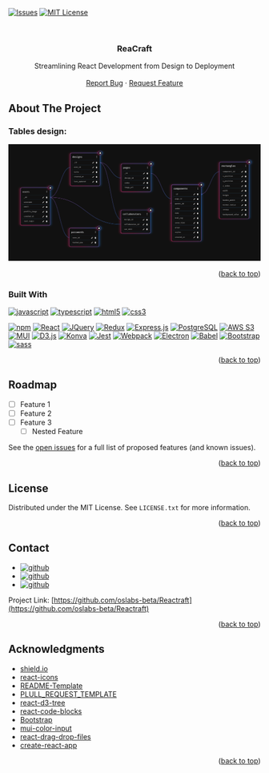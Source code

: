 <!-- Improved compatibility of back to top link: See: https://github.com/othneildrew/Best-README-Template/pull/73 -->

<a name="readme-top"></a>

<!--
*** Thanks for checking out the Best-README-Template. If you have a suggestion
*** that would make this better, please fork the repo and create a pull request
*** or simply open an issue with the tag "enhancement".
*** Don't forget to give the project a star!
*** Thanks again! Now go create something AMAZING! :D
-->

<!-- PROJECT SHIELDS -->
<!--
*** I'm using markdown "reference style" links for readability.
*** Reference links are enclosed in brackets [ ] instead of parentheses ( ).
*** See the bottom of this document for the declaration of the reference variables
*** for contributors-url, forks-url, etc. This is an optional, concise syntax you may use.
*** https://www.markdownguide.org/basic-syntax/#reference-style-links
-->

<!-- [![Contributors][contributors-shield]][contributors-url] -->
<!-- [![Forks][forks-shield]][forks-url] -->
<!-- [![Stargazers][stars-shield]][stars-url] -->

[![Issues][issues-shield]][issues-url]
[![MIT License][license-shield]][license-url]

<!-- [![LinkedIn][linkedin-shield]][linkedin-url] -->

<!-- PROJECT LOGO -->
<br />
<!-- <div align="center">
  <a href="https://github.com/oslabs-beta/Reactraft">
    <img src="images/logo.png" alt="Logo" width="80" height="80">
  </a> -->

<h3 align="center">ReaCraft</h3>

  <p align="center">
Streamlining React Development from Design to Deployment
<br />
<!-- <a href="https://github.com/oslabs-beta/Reactraft"><strong>Explore the docs »</strong></a> -->
<!-- <br /> -->
<br />
<!-- <a href="https://github.com/oslabs-beta/Reactraft">View Demo</a> -->
<!-- · -->
<a href="https://github.com/oslabs-beta/Reactraft/issues">Report Bug</a>
·
<a href="https://github.com/oslabs-beta/Reactraft/issues">Request Feature</a>

  </p>
</div>

<!-- TABLE OF CONTENTS -->
<!-- <details>
  <summary>Table of Contents</summary>
  <ol>
    <li>
      <a href="#about-the-project">About The Project</a>
      <ul>
        <li><a href="#built-with">Built With</a></li>
      </ul>
    </li>
    <li>
      <a href="#getting-started">Getting Started</a>
      <ul>
        <li><a href="#prerequisites">Prerequisites</a></li>
        <li><a href="#installation">Installation</a></li>
      </ul>
    </li>
    <li><a href="#usage">Usage</a></li>
    <li><a href="#roadmap">Roadmap</a></li>
    <li><a href="#contributing">Contributing</a></li>
    <li><a href="#license">License</a></li>
    <li><a href="#contact">Contact</a></li>
    <li><a href="#acknowledgments">Acknowledgments</a></li>
  </ol>
</details> -->

<!-- ABOUT THE PROJECT -->

## About The Project

### Tables design:

![alt text][database-tables]

<p align="right">(<a href="#readme-top">back to top</a>)</p>

### Built With

[![javascript](https://img.shields.io/badge/javascript-F7DF1E?style=for-the-badge&logo=javascript&logoColor=black)](https://www.javascript.com/)
[![typescript](https://img.shields.io/badge/typescript-3178C6?style=for-the-badge&logo=typescript&logoColor=black)](https://www.typescriptlang.org/)
[![html5](https://img.shields.io/badge/html%205-E34F26?style=for-the-badge&logo=html5&logoColor=white)](https://html.spec.whatwg.org/)
[![css3](https://img.shields.io/badge/css%203-1572B6?style=for-the-badge&logo=css3&logoColor=white)](https://en.wikipedia.org/wiki/CSS)

[![npm](https://img.shields.io/badge/npm-v10.3.0-CB3837?logo=npm)](https://docs.npmjs.com/)
[![React](https://img.shields.io/badge/react-v18.2.0-61DAFB?logo=react)](https://react.dev/)
[![JQuery](https://img.shields.io/badge/jquery-v3.7.1-0769AD?logo=jquery)](https://jquery.com/)
[![Redux](https://img.shields.io/badge/redux-v9.0.4-764ABC?logo=redux)](https://redux.js.org/)
[![Express.js](https://img.shields.io/badge/express-v4.18.2-000000?logo=express)](https://expressjs.com/)
[![PostgreSQL](https://img.shields.io/badge/postgresql-v8.11.3-4169E1?logo=postgresql&logoColor=white)](https://www.postgresql.org/)
[![AWS S3](https://img.shields.io/badge/amazon%20s3-v2.1534.0-569A31?logo=amazon%20s3)](https://aws.amazon.com/s3/)
[![MUI](https://img.shields.io/badge/material%20ui-v5.15.3-007FFF?logo=mui)](https://mui.com/)
[![D3.js](https://img.shields.io/badge/d3.js-v7.8.5-F9A03C?logo=d3.js)](https://d3js.org/)
[![Konva](https://img.shields.io/badge/konva-v9.3.0-0D83CD?logo=konva&logoColor=white)](https://konvajs.org/)
[![Jest](https://img.shields.io/badge/jest-v27.5.1-C21325?logo=jest)](https://jestjs.io/)
[![Webpack](https://img.shields.io/badge/webpack-v5.89.0-8DD6F9?logo=webpack)](https://webpack.js.org/)
[![Electron](https://img.shields.io/badge/electron-v28.1.3-47848F?logo=electron&logoColor=white)](https://www.electronjs.org/)
[![Babel](https://img.shields.io/badge/babel-v7.23.7-F9DC3E?logo=babel)](https://babeljs.io/)
[![Bootstrap](https://img.shields.io/badge/bootstrap-v5.3-7952B3?logo=bootstrap&logoColor=white)](https://getbootstrap.com/)
[![sass](https://img.shields.io/badge/sass-v1.69.7-CC6699?logo=sass)](https://sass-lang.com/)

<p align="right">(<a href="#readme-top">back to top</a>)</p>

<!-- GETTING STARTED -->

<!-- ## Getting Started

This is an example of how you may give instructions on setting up your project locally.
To get a local copy up and running follow these simple example steps.

### Prerequisites

This is an example of how to list things you need to use the software and how to install them.

- npm
  ```sh
  npm install npm@latest -g
  ``` -->

<!-- ### Installation -->

<!-- 1. Get a free API Key at [https://example.com](https://example.com)
2. Clone the repo
   ```sh
   git clone https://github.com/oslabs-beta/Reactraft.git
   ```
3. Install NPM packages
   ```sh
   npm install
   ```
4. Enter your API in `config.js`
   ```js
   const API_KEY = 'ENTER YOUR API';
   ```

<p align="right">(<a href="#readme-top">back to top</a>)</p> -->

<!-- USAGE EXAMPLES -->

<!-- ## Usage -->

<!-- Use this space to show useful examples of how a project can be used. Additional screenshots, code examples and demos work well in this space. You may also link to more resources.

_For more examples, please refer to the [Documentation](https://example.com)_

<p align="right">(<a href="#readme-top">back to top</a>)</p> -->

<!-- ROADMAP -->

## Roadmap

- [ ] Feature 1
- [ ] Feature 2
- [ ] Feature 3
  - [ ] Nested Feature

See the [open issues](https://github.com/oslabs-beta/Reactraft/issues) for a full list of proposed features (and known issues).

<p align="right">(<a href="#readme-top">back to top</a>)</p>

<!-- CONTRIBUTING -->

<!-- ## Contributing

Contributions are what make the open source community such an amazing place to learn, inspire, and create. Any contributions you make are **greatly appreciated**.

If you have a suggestion that would make this better, please fork the repo and create a pull request. You can also simply open an issue with the tag "enhancement".
Don't forget to give the project a star! Thanks again!

1. Fork the Project
2. Create your Feature Branch (`git checkout -b feature/AmazingFeature`)
3. Commit your Changes (`git commit -m 'Add some AmazingFeature'`)
4. Push to the Branch (`git push origin feature/AmazingFeature`)
5. Open a Pull Request

<p align="right">(<a href="#readme-top">back to top</a>)</p> -->

<!-- LICENSE -->

## License

Distributed under the MIT License. See `LICENSE.txt` for more information.

<p align="right">(<a href="#readme-top">back to top</a>)</p>

<!-- CONTACT -->

## Contact

- [![github](https://img.shields.io/badge/claire-@clairehuang1008-ee6d8a?logo=github)](https://github.com/clairehuang1008)
- [![github](https://img.shields.io/badge/eunice-@eunykim92-f1e346?logo=github)](https://github.com/eunykim92)
- [![github](https://img.shields.io/badge/amir-@Amunoz--1-89c6df?logo=github)](https://github.com/Amunoz-1)

Project Link: [https://github.com/oslabs-beta/Reactraft](https://github.com/oslabs-beta/Reactraft)

<p align="right">(<a href="#readme-top">back to top</a>)</p>

<!-- ACKNOWLEDGMENTS -->

## Acknowledgments

- [shield.io](https://shields.io/)
- [react-icons](https://react-icons.github.io/react-icons/)
- [README-Template](https://github.com/othneildrew/Best-README-Template)
- [PLULL_REQUEST_TEMPLATE](https://github.com/open-sauced/.github/blob/main/.github/PULL_REQUEST_TEMPLATE.md)
- [react-d3-tree](https://www.npmjs.com/package/react-d3-tree)
- [react-code-blocks](https://github.com/rajinwonderland/react-code-blocks)
- [Bootstrap](https://getbootstrap.com/)
- [mui-color-input](https://www.npmjs.com/package/mui-color-input)
- [react-drag-drop-files](https://www.npmjs.com/package/react-drag-drop-files)
- [create-react-app](https://create-react-app.dev/)

<p align="right">(<a href="#readme-top">back to top</a>)</p>

<!-- MARKDOWN LINKS & IMAGES -->
<!-- https://www.markdownguide.org/basic-syntax/#reference-style-links -->

[contributors-shield]: https://img.shields.io/github/contributors/oslabs-beta/Reactraft.svg?style=for-the-badge
[contributors-url]: https://github.com/oslabs-beta/Reactraft/graphs/contributors
[forks-shield]: https://img.shields.io/github/forks/oslabs-beta/Reactraft.svg?style=for-the-badge
[forks-url]: https://github.com/oslabs-beta/Reactraft/network/members
[stars-shield]: https://img.shields.io/github/stars/oslabs-beta/Reactraft.svg?style=for-the-badge
[stars-url]: https://github.com/oslabs-beta/Reactraft/stargazers
[issues-shield]: https://img.shields.io/github/issues/oslabs-beta/Reactraft.svg?style=for-the-badge
[issues-url]: https://github.com/oslabs-beta/Reactraft/issues
[license-shield]: https://img.shields.io/github/license/oslabs-beta/Reactraft.svg?style=for-the-badge
[license-url]: https://github.com/oslabs-beta/Reactraft/blob/master/LICENSE.txt
[database-tables]: /docs/database_tables.png

